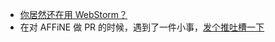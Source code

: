 - [你居然还在用 WebStorm？](https://tw93.fun/2021-07-09/webstorm.html)
- 在对 AFFiNE 做 PR 的时候，遇到了一件小事，[发个推吐槽一下](https://twitter.com/meetliby/status/1557904167146225664)
